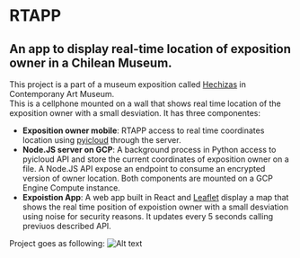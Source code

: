 # RTAPP
## An app to display real-time location of exposition owner in a Chilean Museum.


This project is a part of a museum exposition called [Hechizas](https://mac.uchile.cl/exposiciones/hechizas/) in Contemporany Art Museum. <br>
This is a cellphone mounted on a wall that shows real time location of the exposition owner with a small desviation. 
It has three componentes:
 - **Exposition owner mobile**: RTAPP access to real time coordinates location using [pyicloud](https://pypi.org/project/pyicloud/) through the server.
 - **Node.JS server on GCP**: A background process in Python access to pyicloud API and store the current coordinates of exposition owner on a file. A Node.JS API expose an endpoint to consume an encrypted version of owner location. Both components are mounted on a GCP Engine Compute instance.
 - **Expoistion App**: A web app built in React and [Leaflet](https://leafletjs.com) display a map that shows the real time position of expoistion owner with a small desviation using noise for security reasons. It updates every 5 seconds calling previuos described API.
 
 Project goes as following:
 ![Alt text](relative/path/to/img.jpg?raw=true "Title")
